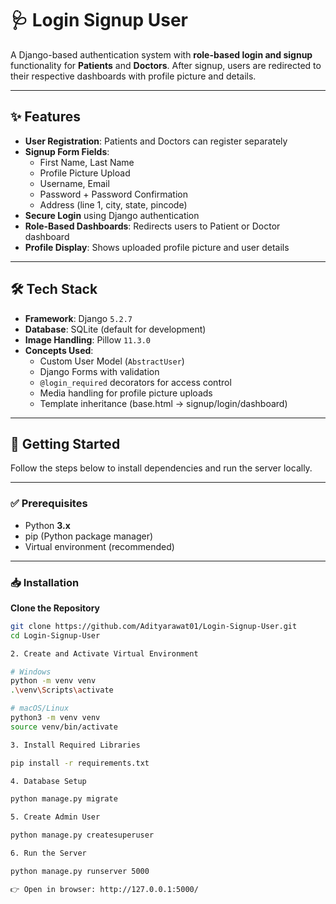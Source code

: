 # 🩺 Login Signup User  

A Django-based authentication system with **role-based login and signup** functionality for **Patients** and **Doctors**. After signup, users are redirected to their respective dashboards with profile picture and details.  

---

## ✨ Features  

- **User Registration**: Patients and Doctors can register separately  
- **Signup Form Fields**:  
  - First Name, Last Name  
  - Profile Picture Upload  
  - Username, Email  
  - Password + Password Confirmation  
  - Address (line 1, city, state, pincode)  
- **Secure Login** using Django authentication  
- **Role-Based Dashboards**: Redirects users to Patient or Doctor dashboard  
- **Profile Display**: Shows uploaded profile picture and user details  

---

## 🛠 Tech Stack  

- **Framework**: Django `5.2.7`  
- **Database**: SQLite (default for development)  
- **Image Handling**: Pillow `11.3.0`  
- **Concepts Used**:  
  - Custom User Model (`AbstractUser`)  
  - Django Forms with validation  
  - `@login_required` decorators for access control  
  - Media handling for profile picture uploads  
  - Template inheritance (base.html → signup/login/dashboard)  

---

## 🚀 Getting Started  

Follow the steps below to install dependencies and run the server locally.  

---

### ✅ Prerequisites  

- Python **3.x**  
- pip (Python package manager)  
- Virtual environment (recommended)  

---

### 📥 Installation  

**Clone the Repository**  

```bash
git clone https://github.com/Adityarawat01/Login-Signup-User.git
cd Login-Signup-User

2. Create and Activate Virtual Environment

# Windows
python -m venv venv
.\venv\Scripts\activate

# macOS/Linux
python3 -m venv venv
source venv/bin/activate

3. Install Required Libraries

pip install -r requirements.txt

4. Database Setup

python manage.py migrate

5. Create Admin User

python manage.py createsuperuser

6. Run the Server

python manage.py runserver 5000

👉 Open in browser: http://127.0.0.1:5000/